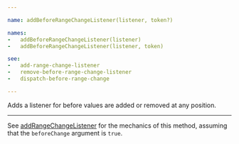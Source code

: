```yaml
---

name: addBeforeRangeChangeListener(listener, token?)

names:
-   addBeforeRangeChangeListener(listener)
-   addBeforeRangeChangeListener(listener, token)

see:
-   add-range-change-listener
-   remove-before-range-change-listener
-   dispatch-before-range-change

---
```


Adds a listener for before values are added or removed at any position.

---

See [addRangeChangeListener](add-range-change-listener) for the mechanics of
this method, assuming that the `beforeChange` argument is `true`.

